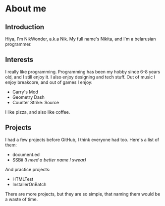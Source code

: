 # About me
## Introduction
Hiya, I'm NikWonder, a.k.a Nik. My full name's Nikita, and I'm a belarusian programmer.

## Interests
I really like programming. Programming has been my hobby since 6-8 years old, and I still enjoy it. I also enjoy designing and tech stuff.
Out of music I enjoy breakcore, and out of games I enjoy:
- Garry's Mod
- Geometry Dash
- Counter Strike: Source

I like pizza, and also like coffee.

## Projects
I had a few projects before GitHub, I think everyone had too. 
Here's a list of them:

- document.ed
- SSBii *(I need a better name I swear)*

And practice projects:

- HTMLTest
- InstallerOnBatch

There are more projects, but they are so simple, that naming them would be a waste of time.



<!---
nikwonder/nikwonder is a ✨ special ✨ repository because its `README.md` (this file) appears on your GitHub profile.
You can click the Preview link to take a look at your changes.

ok
--->
